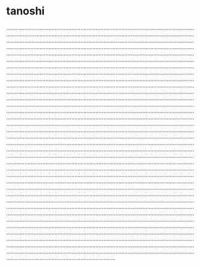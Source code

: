 # tanoshi

........................................................................................................................................................................................................................................................................................................................................................................................................................................................................................................................................................................................................................................................................................................................................................................................................................................................................................................................................................................................................................................................................................................................................................................................................................................................................................................................................................................................................................................................................................................................................................................................................................................................................................................................................................................................................................................................................................................................................................................................................................................................................................................................................................................................................................................................................................................................................................................................................................................................................................................................................................................................................................................................................................................................................................................................................................................................................................................................................................................................................................................................................................................................................................................................................................................................................................................................................................................................................................................................................................................................................................................................................................................................................................................................................................................................................................................................................................................................................................................................................................................................................................................................................................................................................................................................................................................................................................................................................................................................................................................................................................................................................................................................................................................................